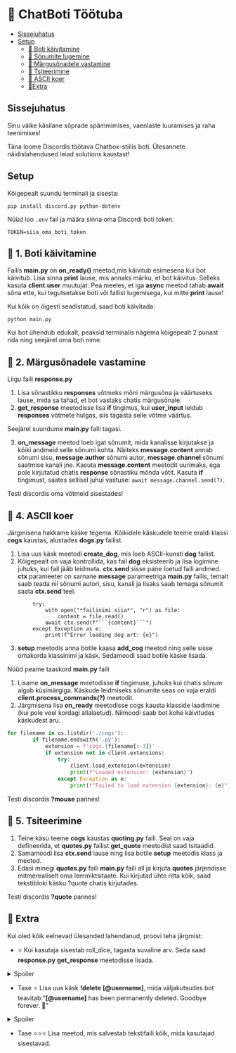 # 🚀 ChatBoti Töötuba

- [Sissejuhatus](#sissejuhatus)
- [Setup](#Setup)
    - [🤖 Boti käivitamine](#-Boti-käivitamine)
    - [💬 Sõnumite lugemine](#-Sõnumite-lugemine)
    - [🎲 Märgusõnadele vastamine](#-Märgusõnadele-vastamine)
    - [📜 Tsiteerimine](#-Tsiteerimine)
    - [🐶 ASCII koer](#-ASCII-koer)
    - [🔄Extra](#-Extra)


## Sissejuhatus
Sinu väike käsilane sõprade spämmimises, vaenlaste luuramises ja raha teenimises!

Täna loome Discordis töötava Chatbox-stiilis boti.
Ülesannete näidislahendused leiad solutions kaustast!

## Setup
Kõigepealt suundu terminali ja sisesta:
````
pip install discord.py python-dotenv
````
Nüüd loo `.env` fail ja määra sinna oma Discordi boti token:
````
TOKEN=siia_oma_boti_token
````

## 🤖 1. Boti käivitamine
Failis __main.py__ on __on_ready()__ meetod,mis käivitub esimesena kui bot käivitub. 
Lisa sinna __print__ lause, mis annaks märku, et bot käivitus. Selleks kasuta __client.user__ muutujat.
Pea meeles, et iga __async__ meetod tahab __await__ sõna ette, kui tegutsetakse boti või failist lugemisega, kui mitte __print__ lause! 

Kui kõik on õigesti seadistatud, saad boti käivitada:
````
python main.py
````
Kui bot ühendub edukalt, peaksid terminalis nägema kõigepealt 2 punast rida ning seejärel oma boti nime.

## 💬 2. Märgusõnadele vastamine
Liigu faili __response.py__

1. Lisa sõnastikku __responses__ võtmeks mõni märgusõna ja väärtuseks lause, mida sa tahad, et bot vastaks chatis märgusõnale.
2. __get_response__ meetodisse lisa __if__ tingimus, kui __user_input__ leidub __responses__ võtmete hulgas, siis tagasta selle võtme väärtus.

Seejärel suundume __main.py__ faili tagasi.

3. __on_message__ meetod loeb igat sõnumit, mida kanalisse kirjutakse ja kõiki andmeid selle sõnumi kohta. 
Näiteks __message.content__ annab sõnumi sisu, __message.author__ sõnumi autor, __message.channel__ sõnumi saatmise kanali jne.
Kasuta __message.content__ meetodit uurimaks, ega pole kirjutatud chatis __response__ sõnastiku mõnda võtit. Kasuta __if__ tingimust, saates sellisel juhul vastuse: `await message.channel.send(?)`.

Testi discordis oma võtmeid sisestades!

## 🐶 4. ASCII koer
Järgmisena hakkame käske tegema. Kõikidele käskudele teeme eraldi klassi __cogs__ kaustas, alustades __dogs.py__ failist.

1. Lisa uus käsk meetodi __create_dog__, mis loeb ASCII-kunsti __dog__ failist.
2. Kõigepealt on vaja kontrollida, kas fail __dog__ eksisteerib ja lisa logimine juhuks, kui fail jääb leidmata. __ctx.send__ sisse pane loetud faili andmed.
__ctx__ parameeter on sarnane __message__ parameetriga __main.py__ failis, temalt saab teada nii sõnumi autori, sisu, kanali ja lisaks saab temaga sõnumit saata __ctx.send__ teel.
````
        try:
            with open("*failinimi siia*", "r") as file:
                content = file.read()
            await ctx.send(f"```{content}```")
        except Exception as e:
            print(f"Error loading dog art: {e}")
````
3. __setup__ meetodis anna botile kaasa __add_cog__ meetod ning selle sisse omakorda klassinimi ja käsk. Sedamoodi saad botile käske lisada.

Nüüd peame taaskord __main.py__ faili  

1. Lisame __on_message__ meetodisse __if__ tingimuse, juhuks kui chatis sõnum algab küsimärgiga. Käskude leidmiseks sõnumite seas on vaja eraldi __client.process_commands(?)__ meetodit.
2. Järgmisena lisa __on_ready__ meetodisse cogs kausta klasside laadimine (kui pole veel kordagi allalaetud). Niimoodi saab bot kohe käivitudes käskudest aru. 
````python
for filename in os.listdir('./cogs'):
        if filename.endswith('.py'):
            extension = f'cogs.{filename[:-3]}'
            if extension not in client.extensions:
                try:
                    client.load_extension(extension)
                    print(f"Loaded extension: {extension}")
                except Exception as e:
                    print(f"Failed to load extension {extension}: {e}")
````
Testi discordis __?mouse__ pannes!

## 📜 5. Tsiteerimine

1. Teine käsu teeme __cogs__ kaustas __quoting.py__ faili. Seal on vaja defineerida, et __quotes.py__ failist __get_quote__ meetodist saad tsitaadid.
2. Samamoodi lisa __ctx.send__ lause ning lisa botile __setup__ meetodis klass ja meetod.
3. Edasi minegi __quotes.py__ faili __main.py__ faili all ja kirjuta __quotes__ järjendisse mitmerealiselt oma lemmiktsitaate. Kui kirjutad ühte ritta kõik, saad tekstibloki käsku ?quote chatis kirjutades.

Testi discordis __?quote__ pannes!

## 🔄 Extra
Kui oled kõik eelnevad ülesanded lahendanud, proovi teha järgmist:
- ⭐ Kui kasutaja sisestab roll_dice, tagasta suvaline arv. Seda saad __response.py__ __get_response__ meetodisse lisada.
<details>
  <summary>Spoiler</summary>

    def get_response(user_input: str) -> str:
        lowered: str = user_input.lower()
        if "roll dice" in lowered:
            return f":game_die: You rolled: {randint(1, 6)}"
        elif lowered in responses.keys():
            return responses[lowered]
</details>

- Tase ⭐ Lisa uus käsk __!delete__ __[@username]__, mida väljakutsudes bot teavitab:"__[@username]__ has been permanently deleted. Goodbye forever. 👋"
<details>
  <summary>Spoiler</summary>
Leitav on_message meetodis message.author kasutades.
</details>

- Tase ⭐⭐⭐ Lisa meetod, mis salvestab tekstifaili kõik, mida kasutajad sisestavad.